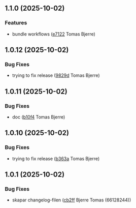 ## 1.1.0 (2025-10-02)

### Features

-  bundle workflows ([e7122](https://github.com/Forsakringskassan/template-api/commit/e712282056204ac) Tomas Bjerre)  

## 1.0.12 (2025-10-02)

### Bug Fixes

-  trying to fix release ([9829d](https://github.com/Forsakringskassan/template-api/commit/9829d16fe740631) Tomas Bjerre)  

## 1.0.11 (2025-10-02)

### Bug Fixes

-  doc ([b10f4](https://github.com/Forsakringskassan/template-api/commit/b10f43d247b91b7) Tomas Bjerre)  

## 1.0.10 (2025-10-02)

### Bug Fixes

-  trying to fix release ([b363a](https://github.com/Forsakringskassan/template-api/commit/b363a0e1d042e90) Tomas Bjerre)  

## 1.0.1 (2025-10-02)

### Bug Fixes

-  skapar changelog-filen ([cb2ff](https://github.com/Forsakringskassan/template-api/commit/cb2ffacb9d9d696) Bjerre Tomas (66128244))  

